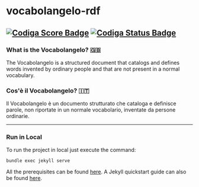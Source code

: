# vocabolangelo-rdf
[![Codiga Score Badge](https://api.codiga.io/project/34539/score/svg)](https://app.codiga.io/hub/project/34539/vocabolangelo-rdf)
[![Codiga Status Badge](https://api.codiga.io/project/34539/status/svg)](https://app.codiga.io/hub/project/34539/vocabolangelo-rdf)
----
### What is the Vocabolangelo? 🇬🇧
The Vocabolangelo is a structured document that catalogs and defines words invented by ordinary people and that are not present in a normal vocabulary.


### Cos'è il Vocabolangelo? 🇮🇹
Il Vocabolangelo è un documento strutturato che cataloga e definisce parole, non riportate in un normale vocabolario, inventate da persone ordinarie.

----

### Run in Local

To run the project in local just execute the command:

```console
bundle exec jekyll serve
```

All the prerequisites can be found [here](https://jekyllrb.com/docs/installation/). A Jekyll quickstart guide can also be found [here](https://jekyllrb.com/docs/).
